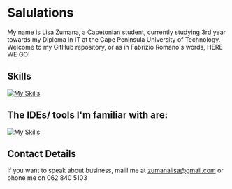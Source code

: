 # Salulations
My name is Lisa Zumana, a Capetonian student, currently studying 3rd year towards my Diploma in IT at the Cape Peninsula University of Technology. Welcome to my GitHub repository, or as in Fabrizio Romano's words, HERE WE GO!
## Skills
[![My Skills](https://skillicons.dev/icons?i=html,css,js,java,python,django,spring,vue,react,figma,raspberrypi)](https://skillicons.dev)
## The IDEs/ tools I'm familiar with are:
[![My Skills](https://skillicons.dev/icons?i=idea,pycharm,vscode,webstorm)](https://skillicons.dev)
## Contact Details
If you want to speak about business, maill me at zumanalisa@gmail.com or phone me on 062 840 5103

